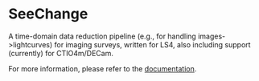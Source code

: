 # SeeChange
A time-domain data reduction pipeline (e.g., for handling images->lightcurves) for imaging surveys, written for LS4, also including support (currently) for CTIO4m/DECam.

For more information, please refer to the [documentation](https://seechange.readthedocs.io/en/latest/).





